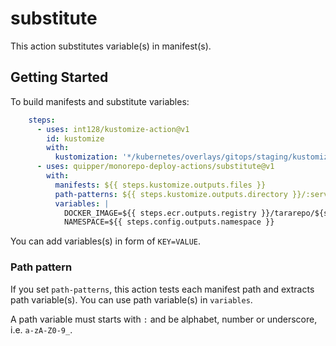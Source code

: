 # substitute

This action substitutes variable(s) in manifest(s).


## Getting Started

To build manifests and substitute variables:

```yaml
    steps:
      - uses: int128/kustomize-action@v1
        id: kustomize
        with:
          kustomization: '*/kubernetes/overlays/gitops/staging/kustomization.yaml'
      - uses: quipper/monorepo-deploy-actions/substitute@v1
        with:
          manifests: ${{ steps.kustomize.outputs.files }}
          path-patterns: ${{ steps.kustomize.outputs.directory }}/:service_name/**
          variables: |
            DOCKER_IMAGE=${{ steps.ecr.outputs.registry }}/tararepo/${service_name}:develop
            NAMESPACE=${{ steps.config.outputs.namespace }}
```

You can add variables(s) in form of `KEY=VALUE`.

### Path pattern

If you set `path-patterns`, this action tests each manifest path and extracts path variable(s).
You can use path variable(s) in `variables`.

A path variable must starts with `:` and be alphabet, number or underscore, i.e. `a-zA-Z0-9_`.
